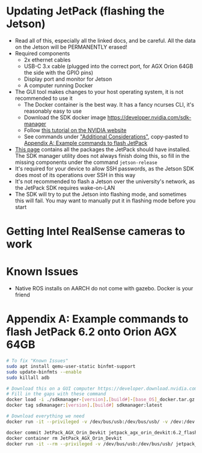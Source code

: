 # Updating JetPack (flashing the Jetson)

- Read all of this, especially all the linked docs, and be careful. All the data on the Jetson will be PERMANENTLY erased!
- Required components
  - 2x ethernet cables
  - USB-C 3.x cable (plugged into the correct port, for AGX Orion 64GB the side with the GPIO pins)
  - Display port and monitor for Jetson
  - A computer running Docker
- The GUI tool makes changes to your host operating system, it is not recommended to use it
  - The Docker container is the best way. It has a fancy ncurses CLI, it's reasonably easy to use
  - Download the SDK docker image https://developer.nvidia.com/sdk-manager
  - Follow [this tutorial on the NVIDIA website](https://docs.nvidia.com/sdk-manager/docker-containers/index.html)
  - See commands under ["Additional Considerations"](https://docs.nvidia.com/sdk-manager/docker-containers/index.html#additional-considerations), copy-pasted to [Appendix A: Example commands to flash JetPack](#appendix-a-example-commands-to-flash-jetpack)
- [This page](https://docs.nvidia.com/jetson/jetpack/install-setup/index.html) contains all the packages the JetPack should have installed. The SDK manager utility does not always finish doing this, so fill in the missing components under the command `jetson-release`
- It's required for your device to allow SSH passwords, as the Jetson SDK does most of its operations over SSH in this way
- It's not recommended to flash a Jetson over the university's network, as the JetPack SDK requires wake-on-LAN
- The SDK will try to put the Jetson into flashing mode, and sometimes this will fail. You may want to manually put it in flashing mode before you start

# Getting Intel RealSense cameras to work

# Known Issues
- Native ROS installs on AARCH do not come with gazebo. Docker is your friend


# Appendix A: Example commands to flash JetPack 6.2 onto Orion AGX 64GB
```bash
# To fix "Known Issues"
sudo apt install qemu-user-static binfmt-support
sudo update-binfmts --enable
sudo killall adb

# Download this on a GUI computer https://developer.download.nvidia.com/sdkmanager/redirects/sdkmanager-docker-image-ubuntu2204.html
# Fill in the gaps with these command
docker load -i ./sdkmanager-[version].[build#]-[base_OS]_docker.tar.gz
docker tag sdkmanager:[version].[build#] sdkmanager:latest

# Download everything we need
docker run -it --privileged -v /dev/bus/usb:/dev/bus/usb/ -v /dev:/dev -v /media/$USER:/media/nvidia:slave --name JetPack_AGX_Orin_Devkit --network host sdkmanager --cli --action install --login-type devzone --product Jetson --target-os Linux --version 6.2 --target JETSON_AGX_ORIN_TARGETS --flash --license accept --stay-logged-in true --collect-usage-data enable --exit-on-finish

docker commit JetPack_AGX_Orin_Devkit jetpack_agx_orin_devkit:6.2_flash
docker container rm JetPack_AGX_Orin_Devkit
docker run -it --rm --privileged -v /dev/bus/usb:/dev/bus/usb/ jetpack_agx_orin_devkit:6.2_flash
```